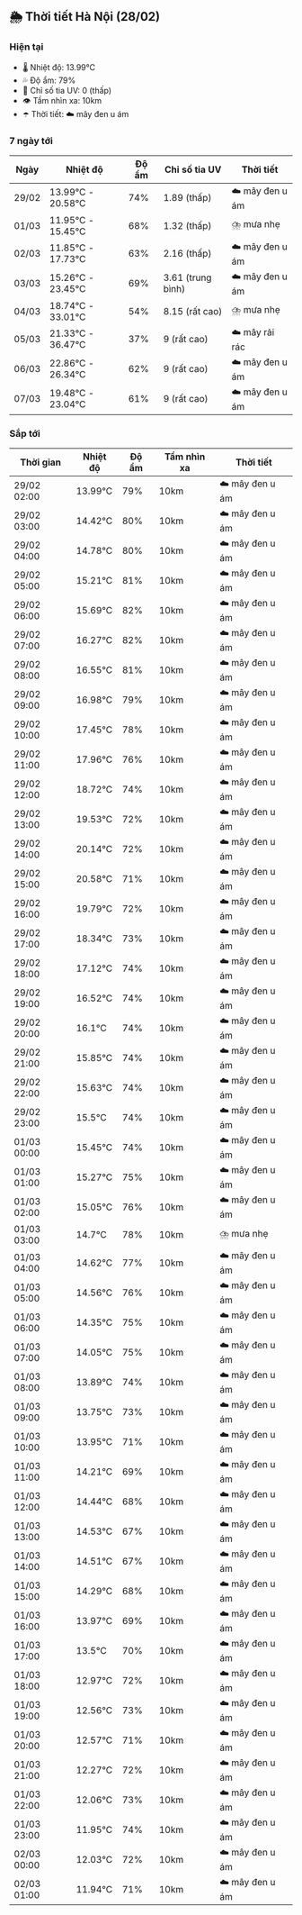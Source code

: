 ## 🌦️ Thời tiết Hà Nội (28/02)

### Hiện tại

- 🌡️ Nhiệt độ: 13.99℃
- 💦 Độ ẩm: 79%
- 🌟 Chỉ số tia UV: 0 (thấp)
- 👁️ Tầm nhìn xa: 10km
- ☂️ Thời tiết: ☁️ mây đen u ám

### 7 ngày tới

| Ngày | Nhiệt độ | Độ ẩm | Chỉ số tia UV | Thời tiết |
| --- | --- | --- | --- | --- |
| 29/02 | 13.99℃ - 20.58℃ | 74% | 1.89 (thấp) | ☁️ mây đen u ám |
| 01/03 | 11.95℃ - 15.45℃ | 68% | 1.32 (thấp) | ⛈️ mưa nhẹ |
| 02/03 | 11.85℃ - 17.73℃ | 63% | 2.16 (thấp) | ☁️ mây đen u ám |
| 03/03 | 15.26℃ - 23.45℃ | 69% | 3.61 (trung bình) | ☁️ mây đen u ám |
| 04/03 | 18.74℃ - 33.01℃ | 54% | 8.15 (rất cao) | ⛈️ mưa nhẹ |
| 05/03 | 21.33℃ - 36.47℃ | 37% | 9 (rất cao) | ☁️ mây rải rác |
| 06/03 | 22.86℃ - 26.34℃ | 62% | 9 (rất cao) | ☁️ mây đen u ám |
| 07/03 | 19.48℃ - 23.04℃ | 61% | 9 (rất cao) | ☁️ mây đen u ám |

### Sắp tới

| Thời gian | Nhiệt độ | Độ ẩm | Tầm nhìn xa | Thời tiết |
| --- | --- | --- | --- | --- |
| 29/02 02:00 | 13.99℃ | 79% | 10km | ☁️ mây đen u ám |
| 29/02 03:00 | 14.42℃ | 80% | 10km | ☁️ mây đen u ám |
| 29/02 04:00 | 14.78℃ | 80% | 10km | ☁️ mây đen u ám |
| 29/02 05:00 | 15.21℃ | 81% | 10km | ☁️ mây đen u ám |
| 29/02 06:00 | 15.69℃ | 82% | 10km | ☁️ mây đen u ám |
| 29/02 07:00 | 16.27℃ | 82% | 10km | ☁️ mây đen u ám |
| 29/02 08:00 | 16.55℃ | 81% | 10km | ☁️ mây đen u ám |
| 29/02 09:00 | 16.98℃ | 79% | 10km | ☁️ mây đen u ám |
| 29/02 10:00 | 17.45℃ | 78% | 10km | ☁️ mây đen u ám |
| 29/02 11:00 | 17.96℃ | 76% | 10km | ☁️ mây đen u ám |
| 29/02 12:00 | 18.72℃ | 74% | 10km | ☁️ mây đen u ám |
| 29/02 13:00 | 19.53℃ | 72% | 10km | ☁️ mây đen u ám |
| 29/02 14:00 | 20.14℃ | 72% | 10km | ☁️ mây đen u ám |
| 29/02 15:00 | 20.58℃ | 71% | 10km | ☁️ mây đen u ám |
| 29/02 16:00 | 19.79℃ | 72% | 10km | ☁️ mây đen u ám |
| 29/02 17:00 | 18.34℃ | 73% | 10km | ☁️ mây đen u ám |
| 29/02 18:00 | 17.12℃ | 74% | 10km | ☁️ mây đen u ám |
| 29/02 19:00 | 16.52℃ | 74% | 10km | ☁️ mây đen u ám |
| 29/02 20:00 | 16.1℃ | 74% | 10km | ☁️ mây đen u ám |
| 29/02 21:00 | 15.85℃ | 74% | 10km | ☁️ mây đen u ám |
| 29/02 22:00 | 15.63℃ | 74% | 10km | ☁️ mây đen u ám |
| 29/02 23:00 | 15.5℃ | 74% | 10km | ☁️ mây đen u ám |
| 01/03 00:00 | 15.45℃ | 74% | 10km | ☁️ mây đen u ám |
| 01/03 01:00 | 15.27℃ | 75% | 10km | ☁️ mây đen u ám |
| 01/03 02:00 | 15.05℃ | 76% | 10km | ☁️ mây đen u ám |
| 01/03 03:00 | 14.7℃ | 78% | 10km | ⛈️ mưa nhẹ |
| 01/03 04:00 | 14.62℃ | 77% | 10km | ☁️ mây đen u ám |
| 01/03 05:00 | 14.56℃ | 76% | 10km | ☁️ mây đen u ám |
| 01/03 06:00 | 14.35℃ | 75% | 10km | ☁️ mây đen u ám |
| 01/03 07:00 | 14.05℃ | 75% | 10km | ☁️ mây đen u ám |
| 01/03 08:00 | 13.89℃ | 74% | 10km | ☁️ mây đen u ám |
| 01/03 09:00 | 13.75℃ | 73% | 10km | ☁️ mây đen u ám |
| 01/03 10:00 | 13.95℃ | 71% | 10km | ☁️ mây đen u ám |
| 01/03 11:00 | 14.21℃ | 69% | 10km | ☁️ mây đen u ám |
| 01/03 12:00 | 14.44℃ | 68% | 10km | ☁️ mây đen u ám |
| 01/03 13:00 | 14.53℃ | 67% | 10km | ☁️ mây đen u ám |
| 01/03 14:00 | 14.51℃ | 67% | 10km | ☁️ mây đen u ám |
| 01/03 15:00 | 14.29℃ | 68% | 10km | ☁️ mây đen u ám |
| 01/03 16:00 | 13.97℃ | 69% | 10km | ☁️ mây đen u ám |
| 01/03 17:00 | 13.5℃ | 70% | 10km | ☁️ mây đen u ám |
| 01/03 18:00 | 12.97℃ | 72% | 10km | ☁️ mây đen u ám |
| 01/03 19:00 | 12.56℃ | 73% | 10km | ☁️ mây đen u ám |
| 01/03 20:00 | 12.57℃ | 71% | 10km | ☁️ mây đen u ám |
| 01/03 21:00 | 12.27℃ | 72% | 10km | ☁️ mây đen u ám |
| 01/03 22:00 | 12.06℃ | 73% | 10km | ☁️ mây đen u ám |
| 01/03 23:00 | 11.95℃ | 74% | 10km | ☁️ mây đen u ám |
| 02/03 00:00 | 12.03℃ | 72% | 10km | ☁️ mây đen u ám |
| 02/03 01:00 | 11.94℃ | 71% | 10km | ☁️ mây đen u ám |

